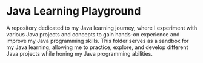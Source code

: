# Java Learning Playground
A repository dedicated to my Java learning journey, where I experiment with various Java projects and concepts to gain hands-on experience and improve my Java programming skills. This folder serves as a sandbox for my Java learning, allowing me to practice, explore, and develop different Java projects while honing my Java programming abilities.
